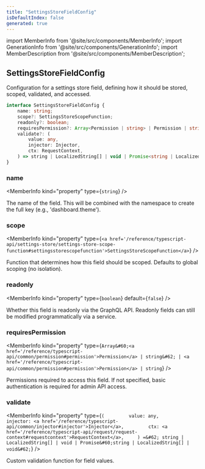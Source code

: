 ```yaml
---
title: "SettingsStoreFieldConfig"
isDefaultIndex: false
generated: true
---
```

<!-- This file was generated from the Vendure source. Do not modify. Instead, re-run the "docs:build" script -->
import MemberInfo from '@site/src/components/MemberInfo';
import GenerationInfo from '@site/src/components/GenerationInfo';
import MemberDescription from '@site/src/components/MemberDescription';


## SettingsStoreFieldConfig

<GenerationInfo sourceFile="packages/core/src/config/settings-store/settings-store-types.ts" sourceLine="41" packageName="@vendure/core" since="3.4.0" />

Configuration for a settings store field, defining how it should be stored,
scoped, validated, and accessed.

```ts title="Signature"
interface SettingsStoreFieldConfig {
    name: string;
    scope?: SettingsStoreScopeFunction;
    readonly?: boolean;
    requiresPermission?: Array<Permission | string> | Permission | string;
    validate?: (
        value: any,
        injector: Injector,
        ctx: RequestContext,
    ) => string | LocalizedString[] | void | Promise<string | LocalizedString[] | void>;
}
```

<div className="members-wrapper">

### name

<MemberInfo kind="property" type={`string`}   />

The name of the field. This will be combined with the namespace
to create the full key (e.g., 'dashboard.theme').
### scope

<MemberInfo kind="property" type={`<a href='/reference/typescript-api/settings-store/settings-store-scope-function#settingsstorescopefunction'>SettingsStoreScopeFunction</a>`}   />

Function that determines how this field should be scoped.
Defaults to global scoping (no isolation).
### readonly

<MemberInfo kind="property" type={`boolean`} default={`false`}   />

Whether this field is readonly via the GraphQL API.
Readonly fields can still be modified programmatically via a service.
### requiresPermission

<MemberInfo kind="property" type={`Array&#60;<a href='/reference/typescript-api/common/permission#permission'>Permission</a> | string&#62; | <a href='/reference/typescript-api/common/permission#permission'>Permission</a> | string`}   />

Permissions required to access this field. If not specified,
basic authentication is required for admin API access.
### validate

<MemberInfo kind="property" type={`(         value: any,         injector: <a href='/reference/typescript-api/common/injector#injector'>Injector</a>,         ctx: <a href='/reference/typescript-api/request/request-context#requestcontext'>RequestContext</a>,     ) =&#62; string | LocalizedString[] | void | Promise&#60;string | LocalizedString[] | void&#62;`}   />

Custom validation function for field values.


</div>
